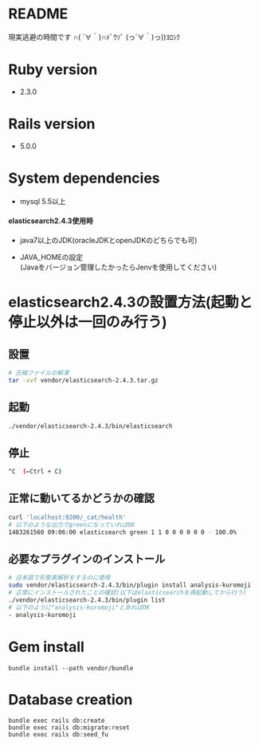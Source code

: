 # README

現実逃避の時間です  ∩( ´∀｀)∩ﾄﾞｳｿﾞ (っ´∀｀)っ))ﾖﾛｼｸ


# Ruby version

* 2.3.0


# Rails version

* 5.0.0


# System dependencies

* mysql 5.5以上
#### elasticsearch2.4.3使用時
* java7以上のJDK(oracleJDKとopenJDKのどちらでも可)
- JAVA_HOMEの設定  
(Javaをバージョン管理したかったらJenvを使用してください)

# elasticsearch2.4.3の設置方法(起動と停止以外は一回のみ行う)
## 設置
```bash
# 圧縮ファイルの解凍
tar -xvf vendor/elasticsearch-2.4.3.tar.gz
```

## 起動
```bash
./vendor/elasticsearch-2.4.3/bin/elasticsearch
```

## 停止
```bash
^C  (←Ctrl + C)
```

## 正常に動いてるかどうかの確認
```bash
curl 'localhost:9200/_cat/health'
# 以下のような出力でgreenになっていればOK
1483261560 09:06:00 elasticsearch green 1 1 0 0 0 0 0 0 - 100.0%
```

## 必要なプラグインのインストール
```bash
# 日本語で形態素解析をするのに使用
sudo vendor/elasticsearch-2.4.3/bin/plugin install analysis-kuromoji
# 正常にインストールされたことの確認(以下はelasticsearchを再起動してから行う)
./vendor/elasticsearch-2.4.3/bin/plugin list
# 以下のように"analysis-kuromoji"とあればOK
- analysis-kuromoji
```

# Gem install 

```
bundle install --path vendor/bundle
```

# Database creation

```
bundle exec rails db:create
bundle exec rails db:migrate:reset
bundle exec rails db:seed_fu
```

